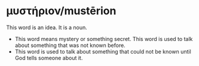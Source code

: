 # μυστήριον/mustērion
This word is an idea. It is a noun.

* This word means mystery or something secret. This word is used to talk about something that was not known before.
* This word is used to talk about something that could not be known until God tells someone about it.
